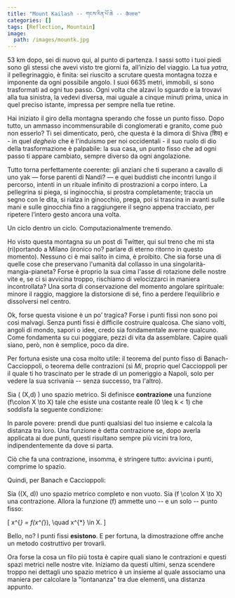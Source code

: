 ```yaml
---
title: "Mount Kailash -- གངས་རིན་པོ་ཆེ -- कैलास"
categories: []
tags: [Reflection, Mountain]
image:
  path: /images/mountk.jpg
---
```


53 km dopo, sei di nuovo qui, al punto di partenza. I sassi sotto i tuoi piedi sono gli stessi che avevi visto tre giorni fa, all’inizio del viaggio. La tua *yatra*, il pellegrinaggio, è finita: sei riuscito a scrutare questa montagna tozza e imponente da ogni possibile angolo. I suoi 6635 metri, immobili, si sono trasformati ad ogni tuo passo. Ogni volta che alzavi lo sguardo e la trovavi alla tua sinistra, la vedevi diversa, mai uguale a cinque minuti prima, unica in quel preciso istante, impressa per sempre nella tue retine.

Hai iniziato il giro della montagna sperando che fosse un punto fisso. Dopo tutto, un ammasso incommensurabile di conglomerati e granito, come può non esserlo? Ti sei dimenticato, però, che questa è la dimora di Shiva (शिव) e - in quel *degheio* che è l'induismo per noi occidentali -  il suo ruolo di dio della trasformazione è palpabile: la sua casa, un punto fisso che ad ogni passo ti appare cambiato, sempre diverso da ogni angolazione. 

Tutto torna perfettamente coerente: gli anziani che ti superano a cavallo di uno yak — forse parenti di Nandi? — e quei buddisti che incontri lungo il percorso, intenti in un rituale infinito di prostrazioni a corpo intero. La pellegrina si piega, si inginocchia, si prostra completamente; traccia un segno con le dita, si rialza in ginocchio, prega, poi si trascina in avanti sulle mani e sulle ginocchia fino a raggiungere il segno appena tracciato, per ripetere l’intero gesto ancora una volta.

Un ciclo dentro un ciclo. Computazionalmente tremendo.

Ho visto questa montagna su un post di Twitter, qui sul treno che mi sta (ri)portando a Milano (ironico no? parlare di eterno ritorno in questo momento). Nessuno ci è mai salito in cima, è proibito. Che sia forse una di quelle cose che preservano l'umanità dal collasso in una singolarità-mangia-pianeta? Forse è proprio la sua cima l'asse di rotazione delle nostre vite e, se ci si avvicina troppo, rischiamo di velocizzarci in maniera incontrollata? Una sorta di conservazione del momento angolare spirituale: minore il raggio, maggiore la distorsione di sé, fino a perdere l’equilibrio e dissolversi nel centro.

Ok, forse questa visione è un po’ tragica? Forse i punti fissi non sono poi così malvagi. Senza punti fissi è difficile costruire qualcosa. Che siano volti, angoli di mondo, sapori o idee, credo sia fondamentale averne qualcuno. Come fondamenta su cui poggiare, pezzi di vita da assemblare. Capire quali siano, però, non è semplice, poco da dire.

Per fortuna esiste una cosa molto utile: il teorema del punto fisso di Banach-Caccioppoli, o teorema delle contrazioni (sì *Mi*, proprio quel Caccioppoli per il quale ti ho trascinato per le strade di un pomeriggio a Napoli, solo per vedere la sua scrivania -- senza successo, tra l'altro).

Sia <script type="math/tex">f \colon X \to X</script> \( (X,d) \) uno spazio metrico. Si definisce **contrazione** una funzione \(f\colon X \to X\) tale che esiste una costante reale \(0 \leq k < 1\) che soddisfa la seguente condizione:

<script type="math/tex; mode=display">
d(f(x), f(y)) \leq k\,d(x, y), \quad \forall x, y \in X.
</script>

In parole povere: prendi due punti qualsiasi del tuo insieme e calcola la distanza tra loro. Una funzione è detta contrazione se, dopo averla applicata ai due punti, questi risultano sempre più vicini tra loro, indipendentemente da dove si parta.

Ciò che fa una contrazione, insomma, è stringere tutto: avvicina i punti, comprime lo spazio.

Quindi, per Banach e Caccioppoli:

Sia \((X, d)\) uno spazio metrico completo e non vuoto. Sia \(f \colon X \to X\) una contrazione. Allora la funzione \(f\) ammette uno -- e un solo -- punto fisso:

\[
x^{*} = f(x^{*}), \quad x^{*} \in X.
\]

Bello, no? I punti fissi **esistono**. E per fortuna, la dimostrazione offre anche un metodo costruttivo per trovarli.

Ora forse la cosa un filo più tosta è capire quali siano le contrazioni e questi spazi metrici nelle nostre vite. Iniziamo da questi ultimi, senza scendere troppo nei dettagli uno spazio metrico è un insieme al quale associamo una maniera per calcolare la "lontananza" tra due elementi, una distanza appunto.  
